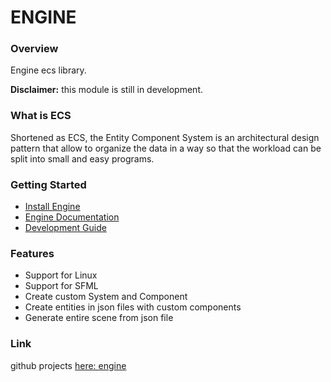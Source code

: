 
# ENGINE

### Overview

Engine ecs library.

**Disclaimer:** this module is still in development.

### What is ECS
Shortened as ECS, the Entity Component System is an architectural design pattern that allow to organize the data in a way so that the workload can be split into small and easy programs.

### Getting Started

- [Install Engine](docs/INSTALL.md)
- [Engine Documentation](docs/DOCUMENTATION.md)
-  [Development Guide](docs/DOCUMENTATION.md)

### Features

- Support for Linux
- Support for SFML
- Create custom System and Component 
- Create entities in json files with custom components
- Generate entire scene from json file


### Link

github projects [here: engine](https://github.com/EpitechPromo2026/B-CPP-500-LYN-5-1-rtype-keziah.picq/tree/main/engine)